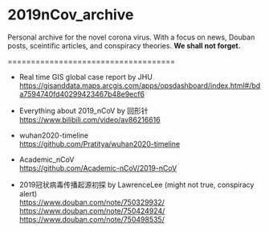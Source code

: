 # 2019nCov_archive
Personal archive for the novel corona virus. With a focus on news, Douban posts, sceintific articles, and conspiracy theories.
**We shall not forget.**

====================================

* Real time GIS global case report by JHU<br>
https://gisanddata.maps.arcgis.com/apps/opsdashboard/index.html#/bda7594740fd40299423467b48e9ecf6

* Everything about 2019_nCoV by 回形针<br>
https://www.bilibili.com/video/av86216616

* wuhan2020-timeline<br>
https://github.com/Pratitya/wuhan2020-timeline

* Academic_nCoV<br>
https://github.com/Academic-nCoV/2019-nCoV

* 2019冠状病毒传播起源初探 by LawrenceLee (might not true, conspiracy alert)<br>
https://www.douban.com/note/750329932/
https://www.douban.com/note/750424924/
https://www.douban.com/note/750498535/
